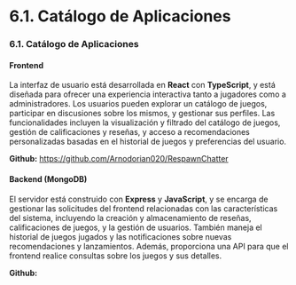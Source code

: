 # 6.1. Catálogo de Aplicaciones

### 6.1. Catálogo de Aplicaciones

#### Frontend
La interfaz de usuario está desarrollada en **React** con **TypeScript**, y está diseñada para ofrecer una experiencia interactiva tanto a jugadores como a administradores. Los usuarios pueden explorar un catálogo de juegos, participar en discusiones sobre los mismos, y gestionar sus perfiles. Las funcionalidades incluyen la visualización y filtrado del catálogo de juegos, gestión de calificaciones y reseñas, y acceso a recomendaciones personalizadas basadas en el historial de juegos y preferencias del usuario.

**Github:** https://github.com/Arnodorian020/RespawnChatter

#### Backend (MongoDB)
El servidor está construido con **Express** y **JavaScript**, y se encarga de gestionar las solicitudes del frontend relacionadas con las características del sistema, incluyendo la creación y almacenamiento de reseñas, calificaciones de juegos, y la gestión de usuarios. También maneja el historial de juegos jugados y las notificaciones sobre nuevas recomendaciones y lanzamientos. Además, proporciona una API para que el frontend realice consultas sobre los juegos y sus detalles.

**Github:**
